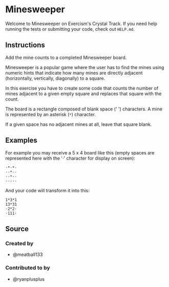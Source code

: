 # Minesweeper

Welcome to Minesweeper on Exercism's Crystal Track.
If you need help running the tests or submitting your code, check out `HELP.md`.

## Instructions

Add the mine counts to a completed Minesweeper board.

Minesweeper is a popular game where the user has to find the mines using numeric hints that indicate how many mines are directly adjacent (horizontally, vertically, diagonally) to a square.

In this exercise you have to create some code that counts the number of mines adjacent to a given empty square and replaces that square with the count.

The board is a rectangle composed of blank space (' ') characters.
A mine is represented by an asterisk (`*`) character.

If a given space has no adjacent mines at all, leave that square blank.

## Examples

For example you may receive a 5 x 4 board like this (empty spaces are represented here with the '·' character for display on screen):

```text
·*·*·
··*··
··*··
·····
```

And your code will transform it into this:

```text
1*3*1
13*31
·2*2·
·111·
```

## Source

### Created by

- @meatball133

### Contributed to by

- @ryanplusplus